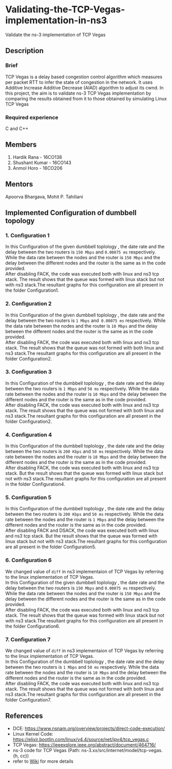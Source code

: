 # Validating-the-TCP-Vegas-implementation-in-ns3 
​Validate the ns-3 implementation of TCP Vegas

## Description
### Brief
TCP Vegas is a delay based congestion control algorithm which measures per packet RTT to infer the state of congestion in the network. It uses Additive Increase Additive Decrease (AIAD) algorithm to adjust its cwnd. In this project, the aim is to validate ns-3 TCP Vegas implementation by comparing the results obtained from it to those obtained by simulating Linux TCP Vegas

### Required experience
C and C++

## Members
 1. Hardik Rana - 16CO138
 2. Shushant Kumar - 16CO143
 3. Anmol Horo - 16CO206
 
## Mentors
Apoorva Bhargava, Mohit P. Tahiliani

## Implemented Configuration of dumbbell topology
### 1. Configuration 1
In this Configuration of the given dumbbell toplology , the date rate and the delay between the two routers is ``` 150 Mbps ``` and ```0.00075 ms``` respectively. While the data rate between the nodes and the router is ```150 Mbps``` and the delay between the different nodes and the router is the same as in the code provided.<br>
After disabling FACK, the code was executed both with linux and ns3 tcp stack. The result shows that the queue was formed with linux stack but not with ns3 stack.The resultant graphs for this configuration are all present in the folder Configuration1.


### 2. Configuration 2
In this Configuration of the given dumbbell toplology , the date rate and the delay between the two routers is ```1 Mbps``` and``` 0.00075 ms``` respectively. While the data rate between the nodes and the router is ```10 Mbps``` and the delay between the different nodes and the router is the same as in the code provided.<br>
After disabling FACK, the code was executed both with linux and ns3 tcp stack. The result shows that the queue was not formed with both linux and ns3 stack.The resultant graphs for this configuration are all present in the folder Configuration2.


### 3. Configuration 3
In this Configuration of the dumbbell toplology , the date rate and the delay between the two routers is ```1 Mbps``` and    ```50 ms``` respectively. While the data rate between the nodes and the router is ```10 Mbps``` and the delay between the different nodes and the router is the same as in the code provided.<br>
After disabling FACK, the code was executed both with linux and ns3 tcp stack. The result shows that the queue was not formed with both linux and ns3 stack.The resultant graphs for this configuration are all present in the folder Configuration2.


### 4. Configuration 4
In this Configuration of the dumbbell toplology , the date rate and the delay between the two routers is ```200 Kbps``` and ```50 ms``` respectively. While the data rate between the nodes and the router is ```10 Mbps``` and the delay between the different nodes and the router is the same as in the code provided.<br>
After disabling FACK, the code was executed both with linux and ns3 tcp stack. But the result shows that the queue was formed with linux stack but not with ns3 stack.The resultant graphs for this configuration are all present in the folder Configuration4.

### 5. Configuration 5
In this Configuration of the dumbbell toplology , the date rate and the delay between the two routers is ```200 Kbps``` and ```50 ms``` respectively. While the data rate between the nodes and the router is ```1 Mbps``` and the delay between the different nodes and the router is the same as in the code provided.<br>
After disabling FACK and DSACK, the code was executed both with linux and ns3 tcp stack. But the result shows that the queue was formed with linux stack but not with ns3 stack.The resultant graphs for this configuration are all present in the folder Configuration5.

### 6. Configuration 6
We changed value of ```diff``` in ns3 implementaion of TCP Vegas by referring to the linux implementation of TCP Vegas.<br> 
In this Configuration of the given dumbbell toplology , the date rate and the delay between the two routers is ``` 150 Mbps ``` and ```0.00075 ms``` respectively. While the data rate between the nodes and the router is ```150 Mbps``` and the delay between the different nodes and the router is the same as in the code provided.<br>
After disabling FACK, the code was executed both with linux and ns3 tcp stack. The result shows that the queue was formed with linux stack but not with ns3 stack.The resultant graphs for this configuration are all present in the folder Configuration6.

### 7. Configuration 7
We changed value of ```diff``` in ns3 implementaion of TCP Vegas by referring to the linux implementation of TCP Vegas.<br> 
In this Configuration of the dumbbell toplology , the date rate and the delay between the two routers is ```1 Mbps``` and ```50 ms``` respectively. While the data rate between the nodes and the router is ```10 Mbps``` and the delay between the different nodes and the router is the same as in the code provided.<br>
After disabling FACK, the code was executed both with linux and ns3 tcp stack. The result shows that the queue was not formed with both linux and ns3 stack.The resultant graphs for this configuration are all present in the folder Configuration7.





## References
* DCE: https://www.nsnam.org/overview/projects/direct-code-execution/
* Linux Kernel Code: https://elixir.bootlin.com/linux/v4.4/source/net/ipv4/tcp_vegas.c
* TCP Vegas: https://ieeexplore.ieee.org/abstract/document/464716/
* ns-3 code for TCP Vegas (Path: ns-3.xx/src/internet/model/tcp-vegas.{h, cc})
* refer to [Wiki](https://github.com/shushantkumar/Validating-the-TCP-Vegas-implementation-in-ns3/wiki) for more details

